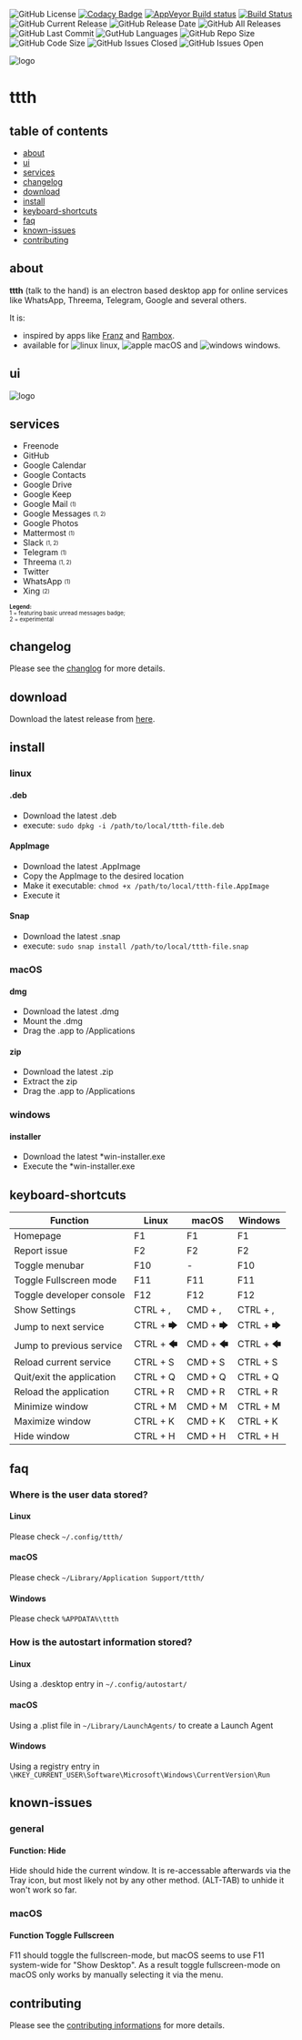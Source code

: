 ![GitHub License](https://img.shields.io/github/license/yafp/ttth.svg)
[![Codacy Badge](https://api.codacy.com/project/badge/Grade/64a82c2d156f41c1b75431fb6da1c693)](https://www.codacy.com/app/yafp/ttth?utm_source=github.com&amp;utm_medium=referral&amp;utm_content=yafp/ttth&amp;utm_campaign=Badge_Grade)
[![AppVeyor Build status](https://ci.appveyor.com/api/projects/status/rd107p8kbexiot08?svg=true)](https://ci.appveyor.com/project/yafp/ttth)
[![Build Status](https://travis-ci.org/yafp/ttth.svg?branch=master)](https://travis-ci.org/yafp/ttth)
![GitHub Current Release](https://img.shields.io/github/release/yafp/ttth.svg?style=flat)
![GitHub Release Date](https://img.shields.io/github/release-date/yafp/ttth.svg?style=flat)
![GitHub All Releases](https://img.shields.io/github/downloads/yafp/ttth/total.svg)
![GitHub Last Commit](https://img.shields.io/github/last-commit/yafp/ttth.svg?style=flat)
![GutHub Languages](https://img.shields.io/github/languages/count/yafp/ttth.svg?style=flat)
![GitHub Repo Size](https://img.shields.io/github/repo-size/yafp/ttth.svg?style=flat)
![GitHub Code Size](https://img.shields.io/github/languages/code-size/yafp/ttth.svg?style=flat)
![GitHub Issues Closed](https://img.shields.io/github/issues-closed-raw/yafp/ttth.svg?style=flat)
![GitHub Issues Open](https://img.shields.io/github/issues-raw/yafp/ttth.svg?style=flat)


![logo](https://raw.githubusercontent.com/yafp/ttth/master/.github/logo/128x128.png)

# ttth

## table of contents

- [about](#about)
- [ui](#ui)
- [services](#services)
- [changelog](#changelog)
- [download](#download)
- [install](#install)
- [keyboard-shortcuts](#keyboard-shortcuts)
- [faq](#faq)
- [known-issues](#known-issues)
- [contributing](#contributing)

## about
**ttth** (talk to the hand) is an electron based desktop app for online services like WhatsApp, Threema, Telegram, Google and several others.

It is:

* inspired by apps like [Franz](https://github.com/meetfranz/franz) and [Rambox](https://github.com/ramboxapp/community-edition).
* available for ![linux](https://raw.githubusercontent.com/yafp/ttth/master/.github/platform/linux_16x16.png) linux, ![apple](https://raw.githubusercontent.com/yafp/ttth/master/.github/platform/apple_16x16.png) macOS and ![windows](https://raw.githubusercontent.com/yafp/ttth/master/.github/platform/windows_16x16.png) windows.

## ui
![logo](https://raw.githubusercontent.com/yafp/ttth/master/.github/screenshots/ui_latest.png)


## services
* Freenode
* GitHub
* Google Calendar
* Google Contacts
* Google Drive
* Google Keep
* Google Mail <sub><sup>(1)<sub><sup>
* Google Messages <sub><sup>(1, 2)<sub><sup>
* Google Photos
* Mattermost <sub><sup>(1)<sub><sup>
* Slack <sub><sup>(1, 2)<sub><sup>
* Telegram <sub><sup>(1)<sub><sup>
* Threema <sub><sup>(1, 2)<sub><sup>
* Twitter
* WhatsApp <sub><sup>(1)<sub><sup>
* Xing <sub><sup>(2)<sub><sup>


<sub><sup>
**Legend:**  
1 = featuring basic unread messages badge;  
2 = experimental
</sup></sub>


## changelog
Please see the [changlog](CHANGELOG.md) for more details.


## download
Download the latest release from [here](https://github.com/yafp/ttth/releases).


## install

### linux

#### .deb
* Download the latest .deb
* execute: ```sudo dpkg -i /path/to/local/ttth-file.deb```

#### AppImage
* Download the latest .AppImage
* Copy the AppImage to the desired location
* Make it executable: ```chmod +x /path/to/local/ttth-file.AppImage```
* Execute it

#### Snap
* Download the latest .snap
* execute: ```sudo snap install /path/to/local/ttth-file.snap```

### macOS
#### dmg
* Download the latest .dmg
* Mount the .dmg
* Drag the .app to /Applications

#### zip
* Download the latest .zip
* Extract the zip
* Drag the .app to /Applications

### windows

#### installer
* Download the latest *win-installer.exe
* Execute the *win-installer.exe


## keyboard-shortcuts

| Function                        | Linux     | macOS     | Windows   |
| ------------------------------- | --------- | --------- | ----------
| Homepage                        | F1        | F1        | F1        |
| Report issue                    | F2        | F2        | F2        |
| Toggle menubar                  | F10       | -         | F10       |
| Toggle Fullscreen mode          | F11       | F11       | F11       |
| Toggle developer console        | F12       | F12       | F12       |
| Show Settings                   | CTRL + ,  | CMD + ,   | CTRL + ,  |
| Jump to next service            | CTRL + 🡆 | CMD + 🡆  | CTRL + 🡆  |
| Jump to previous service        | CTRL + 🡄 | CMD + 🡄  | CTRL + 🡄  |
| Reload current service          | CTRL + S  | CMD + S   | CTRL + S  |
| Quit/exit the application       | CTRL + Q  | CMD + Q   | CTRL + Q  |
| Reload the application          | CTRL + R  | CMD + R   | CTRL + R  |
| Minimize window                 | CTRL + M  | CMD + M   | CTRL + M  |
| Maximize window                 | CTRL + K  | CMD + K   | CTRL + K  |
| Hide window                     | CTRL + H  | CMD + H   | CTRL + H  |


## faq
### Where is the user data stored?
#### Linux
Please check ```~/.config/ttth/```
#### macOS
Please check ```~/Library/Application Support/ttth/```
#### Windows
Please check ```%APPDATA%\ttth```

### How is the autostart information stored?
#### Linux
Using a .desktop entry in ```~/.config/autostart/```
#### macOS
Using a .plist file in  ```~/Library/LaunchAgents/``` to create a Launch Agent
#### Windows
Using a registry entry in ```\HKEY_CURRENT_USER\Software\Microsoft\Windows\CurrentVersion\Run```


## known-issues
### general
#### Function: Hide
Hide should hide the current window. It is re-accessable afterwards via the Tray icon, but most likely not by any other method. (ALT-TAB) to unhide it won't work so far.
### macOS
#### Function Toggle Fullscreen
F11 should toggle the fullscreen-mode, but macOS seems to use F11 system-wide for "Show Desktop".
As a result toggle fullscreen-mode on macOS only works by manually selecting it via the menu.


## contributing
Please see the [contributing informations](CONTRIBUTING.md) for more details.
